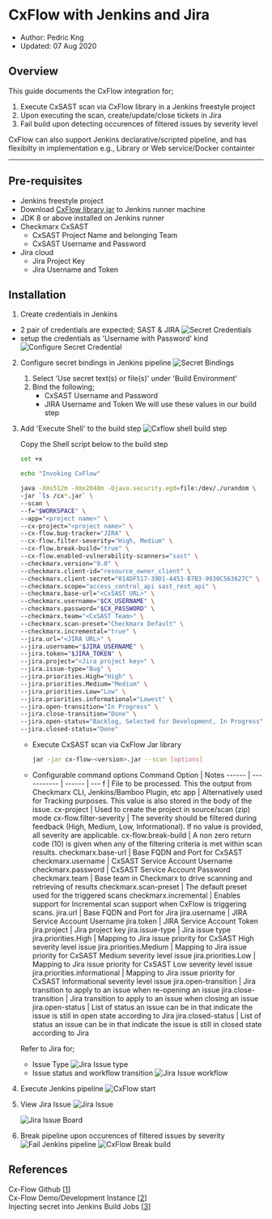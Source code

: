 # CxFlow with Jenkins and Jira

* Author:   Pedric Kng  
* Updated:  07 Aug 2020

## Overview
This guide documents the CxFlow integration for;
1. Execute CxSAST scan via CxFlow library in a Jenkins freestyle project
2. Upon executing the scan, create/update/close tickets in Jira
3. Fail build upon detecting occurences of filtered issues by severity level

CxFlow can also support Jenkins declarative/scripted pipeline, and has flexibilty in implementation e.g., Library or Web service/Docker containter

***

## Pre-requisites
- Jenkins freestyle project
- Download [CxFlow library jar](https://github.com/checkmarx-ltd/cx-flow/releases/latest) to Jenkins runner machine
- JDK 8 or above installed on Jenkins runner
- Checkmarx CxSAST
  - CxSAST Project Name and belonging Team
  - CxSAST Username and Password
- Jira cloud
  - Jira Project Key
  - Jira Username and Token
  
## Installation
1. Create credentials in Jenkins
  - 2 pair of credentials are expected; SAST & JIRA
  ![Secret Credentials](assets/Jenkins_Secret_CxSAST&Jira.png)
  - setup the credentials as 'Username with Password' kind
  ![Configure Secret Credential](assets/Jenkins_SecretCred.png)

2. Configure secret bindings in Jenkins pipeline
   ![Secret Bindings](assets/Jenkins_SecretBindings.png)
   1. Select 'Use secret text(s) or file(s)' under 'Build Environment'
   2. Bind the following;
      - CxSAST Username and Password
      - JIRA Username and Token
      We will use these values in our build step
  
3. Add 'Execute Shell' to the build step
   ![Cxflow shell build step](assets/Jenkins_Pipeline_Shell.png)

   Copy the Shell script below to the build step
    ``` bash
    set +x

    echo "Invoking CxFlow"

    java -Xms512m -Xmx2048m -Djava.security.egd=file:/dev/./urandom \
    -jar `ls /cx*.jar` \
    --scan \
    --f="$WORKSPACE" \
    --app="<project name>" \
    --cx-project="<project name>" \
    --cx-flow.bug-tracker="JIRA" \
    --cx-flow.filter-severity="High, Medium" \
    --cx-flow.break-build="true" \
    --cx-flow.enabled-vulnerability-scanners="sast" \
    --checkmarx.version="9.0" \
    --checkmarx.client-id="resource_owner_client" \
    --checkmarx.client-secret="014DF517-39D1-4453-B7B3-9930C563627C" \
    --checkmarx.scope="access_control_api sast_rest_api" \
    --checkmarx.base-url="<CxSAST URL>" \
    --checkmarx.username="$CX_USERNAME" \
    --checkmarx.password="$CX_PASSWORD" \
    --checkmarx.team="<CxSAST Team>" \
    --checkmarx.scan-preset="Checkmarx Default" \
    --checkmarx.incremental="true" \
    --jira.url="<JIRA URL>" \
    --jira.username="$JIRA_USERNAME" \
    --jira.token="$JIRA_TOKEN" \
    --jira.project="<Jira project key>" \
    --jira.issue-type="Bug" \
    --jira.priorities.High="High" \
    --jira.priorities.Medium="Medium" \
    --jira.priorities.Low="Low" \
    --jira.priorities.informational="Lowest" \
    --jira.open-transition="In Progress" \
    --jira.close-transition="Done" \
    --jira.open-status="Backlog, Selected for Development, In Progress" \
    --jira.closed-status="Done"
    ```

    - Execute CxSAST scan via CxFlow Jar library
      ```bash
      jar -jar cx-flow-<version>.jar --scan [options]
      ```
    
    - Configurable command options
      Command Option | Notes
      ------ | ----------- | ------ | ---
      f | File to be processed.  This the output from Checkmarx CLI, Jenkins/Bamboo Plugin, etc
      app | Alternatively used for Tracking purposes.  This value is also stored in the body of the issue.
      cx-project | Used to create the project in source/scan (zip) mode
      cx-flow.filter-severity | The severity should be filtered during feedback (High, Medium, Low, Informational).  If no value is provided, all severity are applicable.
      cx-flow.break-build | A non zero return code (10) is given when any of the filtering criteria is met within scan results.
      checkmarx.base-url | Base FQDN and Port for CxSAST
      checkmarx.username | CxSAST Service Account Username
      checkmarx.password | CxSAST Service Account Password
      checkmarx.team | Base team in Checkmarx to drive scanning and retrieving of results
      checkmarx.scan-preset | The default preset used for the triggered scans
      checkmarx.incremental | Enables support for Incremental scan support when CxFlow is triggering scans.
      jira.url | Base FQDN and Port for Jira
      jira.username | JIRA Service Account Username
      jira.token | JIRA Service Account Token
      jira.project | Jira project key
      jira.issue-type | Jira issue type
      jira.priorities.High | Mapping to Jira issue priority for CxSAST High severity level issue
      jira.priorities.Medium | Mapping to Jira issue priority for CxSAST Medium severity level issue
      jira.priorities.Low | Mapping to Jira issue priority for CxSAST Low severity level issue
      jira.priorities.informational | Mapping to Jira issue priority for CxSAST Informational severity level issue
      jira.open-transition | Jira transition to apply to an issue when re-opening an issue 
      jira.close-transition | Jira transition to apply to an issue when closing an issue 
      jira.open-status | List of status an issue can be in that indicate the issue is still in open state according to Jira
      jira.closed-status | List of status an issue can be in that indicate the issue is still in closed state according to Jira

   Refer to Jira for;
    - Issue Type
      ![Jira Issue type](assets/Jira_IssueType.png)
    - Issue status and workflow transition
      ![Jira Issue workflow](assets/Jira_Workflow.png)

4. Execute Jenkins pipeline
   ![CxFlow start](assets/Jenkins_Pipeline_CxFlow.png)
  
5. View Jira Issue
   ![Jira Issue](assets/Jira_Ticket.png)
    
   ![Jira Issue Board](assets/Jira_KanbanBoard.png)
  
6. Break pipeline upon occurences of filtered issues by severity
   ![Fail Jenkins pipeline](assets/Jenkins_Pipeline_Start.png)
   ![CxFlow Break build](assets/Jenkins_ConsoleOutput.png)

## References
Cx-Flow Github [[1]]  
Cx-Flow Demo/Development Instance [[2]]  
Injecting secret into Jenkins Build Jobs [[3]]  

[1]: https://github.com/checkmarx-ltd/cx-flow "Cx-Flow Github"  
[2]: https://github.com/checkmarx-ts/CxUtils/tree/master/CxFlowDemoInstance "Cx-Flow Demo/Development Instance"
[3]: https://support.cloudbees.com/hc/en-us/articles/203802500-Injecting-Secrets-into-Jenkins-Build-Jobs "Injecting secret into Jenkins Build Jobs"
